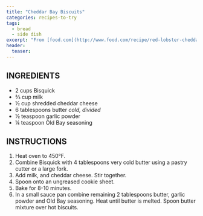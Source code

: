 ```yaml
---
title: "Cheddar Bay Biscuits"
categories: recipes-to-try
tags: 
  - bread
  - side dish
excerpt: "From [food.com](http://www.food.com/recipe/red-lobster-cheddar-bay-biscuits-31206)."
header:
  teaser: 
---
```


## INGREDIENTS
* 2 cups Bisquick
* ⅔ cup milk
* ½ cup shredded cheddar cheese
* 6 tablespoons butter *cold, divided*
* ½ teaspoon garlic powder
* ¼ teaspoon Old Bay seasoning

## INSTRUCTIONS
1. Heat oven to 450°F.
2. Combine Bisquick with 4 tablespoons very cold butter using a pastry cutter or a large fork.
3. Add milk, and cheddar cheese. Stir together.
4. Spoon onto an ungreased cookie sheet.
5. Bake for 8-10 minutes.
6. In a small sauce pan combine remaining 2 tablespoons butter, garlic powder and Old Bay seasoning. Heat until butter is melted. Spoon butter mixture over hot biscuits.